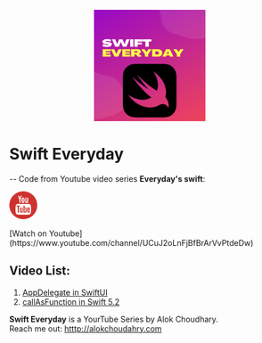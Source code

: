 <p align="center">
  <img src="images/logo.png" width="200" title="Swift Everydaylogo">
</p>

# Swift Everyday
--
Code from Youtube video series **Everyday's swift**: <br>
<a href="https://www.youtube.com/channel/UCuJ2oLnFjBfBrArVvPtdeDw">
<p align="left">
  <img src="images/youtube.png" width="50" title="YourTube logo">
</p> </a>
 [Watch on Youtube](https://www.youtube.com/channel/UCuJ2oLnFjBfBrArVvPtdeDw)

## Video List: 
1. [AppDelegate in SwiftUI](video-1/)
2. [callAsFunction in Swift 5.2](video-2/)


**Swift Everyday** is a YourTube Series by Alok Choudhary.<br> 
Reach me out: [htttp://alokchoudahry.com](htttp://alokchoudahry.com) 
